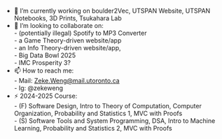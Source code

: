 - 🔭 I’m currently working on boulder2Vec, UTSPAN Website, UTSPAN Notebooks, 3D Prints, Tsukahara Lab
- 👯 I’m looking to collaborate on: \
      - (potentially illegal) Spotify to MP3 Converter \
      - a Game Theory-driven website/app \
      - an Info Theory-driven website/app, \
      - Big Data Bowl 2025 \
      - IMC Prosperity 3?
- 📫 How to reach me: \
      - Mail: Zeke.Weng@mail.utoronto.ca \
      - Ig: @zekeweng
- ⚡ 2024-2025 Course: \
      - (F) Software Design, Intro to Theory of Computation, Computer Organization, Probability and Statistics 1, MVC with Proofs \
      - (S) Software Tools and System Programming, DSA, Intro to Machine Learning, Probability and Statistics 2, MVC with Proofs
